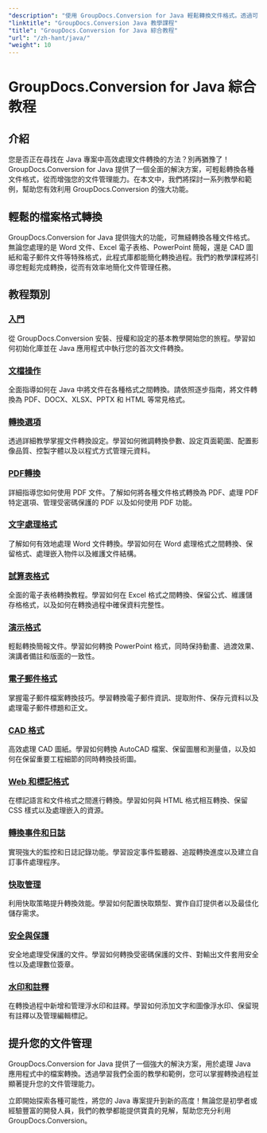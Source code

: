```yaml
---
"description": "使用 GroupDocs.Conversion for Java 輕鬆轉換文件格式。透過可自訂的選項簡化文件管理。"
"linktitle": "GroupDocs.Conversion Java 教學課程"
"title": "GroupDocs.Conversion for Java 綜合教程"
"url": "/zh-hant/java/"
"weight": 10
---
```


# GroupDocs.Conversion for Java 綜合教程

## 介紹

您是否正在尋找在 Java 專案中高效處理文件轉換的方法？別再猶豫了！ GroupDocs.Conversion for Java 提供了一個全面的解決方案，可輕鬆轉換各種文件格式，從而增強您的文件管理能力。在本文中，我們將探討一系列教學和範例，幫助您有效利用 GroupDocs.Conversion 的強大功能。

## 輕鬆的檔案格式轉換

GroupDocs.Conversion for Java 提供強大的功能，可無縫轉換各種文件格式。無論您處理的是 Word 文件、Excel 電子表格、PowerPoint 簡報，還是 CAD 圖紙和電子郵件文件等特殊格式，此程式庫都能簡化轉換過程。我們的教學課程將引導您輕鬆完成轉換，從而有效率地簡化文件管理任務。

## 教程類別

### [入門](./getting-started/)
從 GroupDocs.Conversion 安裝、授權和設定的基本教學開始您的旅程。學習如何初始化庫並在 Java 應用程式中執行您的首次文件轉換。

### [文檔操作](./document-operations/)
全面指導如何在 Java 中將文件在各種格式之間轉換。請依照逐步指南，將文件轉換為 PDF、DOCX、XLSX、PPTX 和 HTML 等常見格式。

### [轉換選項](./conversion-options/)
透過詳細教學掌握文件轉換設定。學習如何微調轉換參數、設定頁面範圍、配置影像品質、控製字體以及以程式方式管理元資料。

### [PDF轉換](./pdf-conversion/)
詳細指導您如何使用 PDF 文件。了解如何將各種文件格式轉換為 PDF、處理 PDF 特定選項、管理受密碼保護的 PDF 以及如何使用 PDF 功能。

### [文字處理格式](./word-processing-formats/)
了解如何有效地處理 Word 文件轉換。學習如何在 Word 處理格式之間轉換、保留格式、處理嵌入物件以及維護文件結構。

### [試算表格式](./spreadsheet-formats/)
全面的電子表格轉換教程。學習如何在 Excel 格式之間轉換、保留公式、維護儲存格格式，以及如何在轉換過程中確保資料完整性。

### [演示格式](./presentation-formats/)
輕鬆轉換簡報文件。學習如何轉換 PowerPoint 格式，同時保持動畫、過渡效果、演講者備註和版面的一致性。

### [電子郵件格式](./email-formats/)
掌握電子郵件檔案轉換技巧。學習轉換電子郵件資訊、提取附件、保存元資料以及處理電子郵件標題和正文。

### [CAD 格式](./cad-formats/)
高效處理 CAD 圖紙。學習如何轉換 AutoCAD 檔案、保留圖層和測量值，以及如何在保留重要工程細節的同時轉換技術圖。

### [Web 和標記格式](./web-markup-formats/)
在標記語言和文件格式之間進行轉換。學習如何與 HTML 格式相互轉換、保留 CSS 樣式以及處理嵌入的資源。

### [轉換事件和日誌](./conversion-events-logging/)
實現強大的監控和日誌記錄功能。學習設定事件監聽器、追蹤轉換進度以及建立自訂事件處理程序。

### [快取管理](./cache-management/)
利用快取策略提升轉換效能。學習如何配置快取類型、實作自訂提供者以及最佳化儲存需求。

### [安全與保護](./security-protection/)
安全地處理受保護的文件。學習如何轉換受密碼保護的文件、對輸出文件套用安全性以及處理數位簽章。

### [水印和註釋](./watermarks-annotations/)
在轉換過程中新增和管理浮水印和註釋。學習如何添加文字和圖像浮水印、保留現有註釋以及管理編輯標記。

## 提升您的文件管理

GroupDocs.Conversion for Java 提供了一個強大的解決方案，用於處理 Java 應用程式中的檔案轉換。透過學習我們全面的教學和範例，您可以掌握轉換過程並顯著提升您的文件管理能力。

立即開始探索各種可能性，將您的 Java 專案提升到新的高度！無論您是初學者或經驗豐富的開發人員，我們的教學都能提供寶貴的見解，幫助您充分利用 GroupDocs.Conversion。